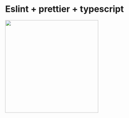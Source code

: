 
# Eslint + prettier + typescript

<img src="https://i.ytimg.com/vi/vbBQj5KbpTg/maxresdefault.jpg" width="300px" >
